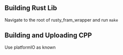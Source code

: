 ## Building Rust Lib
Navigate to the root of rusty_fram_wrapper and run `make`  



## Building and Uploading CPP
Use platformIO as known
